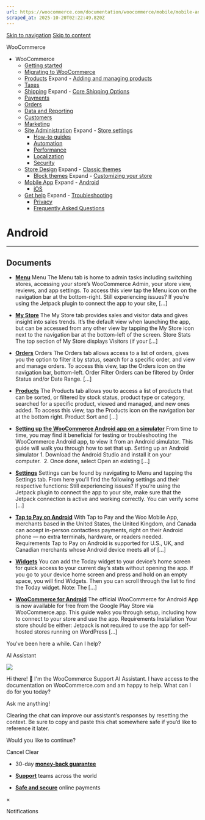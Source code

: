 ```yaml
---
url: https://woocommerce.com/documentation/woocommerce/mobile/mobile-android
scraped_at: 2025-10-20T02:22:49.820Z
---
```


[Skip to navigation](https://woocommerce.com/documentation/woocommerce/mobile/mobile-android/#main-navigation) [Skip to content](https://woocommerce.com/documentation/woocommerce/mobile/mobile-android/#page)

WooCommerce

- WooCommerce
  - [Getting started](https://woocommerce.com/documentation/woocommerce/getting-started/ "Everything you’ll need to get your online store up and running. From installation to managing orders — our guides can help with configuring WooCommerce to work for your business.")
  - [Migrating to WooCommerce](https://woocommerce.com/documentation/woocommerce/migrating-to-woocommerce/ "Ready to switch platforms? Our migration guides help you confidently move your store to WooCommerce. Whether you're just exploring or already planning the transition, you'll find step-by-step resources to get set up, transfer your data, and unlock the flexibility and control that come with owning your store.")
  - [Products](https://woocommerce.com/documentation/woocommerce/core-products/ "Products") Expand    - [Adding and managing products](https://woocommerce.com/document/managing-products/ "Adding and managing products")
  - [Taxes](https://woocommerce.com/documentation/woocommerce/taxes/ "Taxes")
  - [Shipping](https://woocommerce.com/documentation/woocommerce/shipping/ "Shipping") Expand    - [Core Shipping Options](https://woocommerce.com/documentation/woocommerce/shipping/core-shipping-options/ "Core Shipping Options")
  - [Payments](https://woocommerce.com/documentation/woocommerce/payments/ "Payments")
  - [Orders](https://woocommerce.com/documentation/woocommerce/orders/ "Orders")
  - [Data and Reporting](https://woocommerce.com/documentation/woocommerce/data-reporting/ "Data and Reporting")
  - [Customers](https://woocommerce.com/documentation/woocommerce/customers/ "Customers")
  - [Marketing](https://woocommerce.com/documentation/woocommerce/marketing/ "Marketing")
  - [Site Administration](https://woocommerce.com/documentation/woocommerce/site-admin/ "Site Administration") Expand    - [Store settings](https://woocommerce.com/documentation/woocommerce/site-admin/store-settings/ "Store settings")
    - [How-to guides](https://woocommerce.com/documentation/woocommerce/site-admin/how-to/ "Helpful guides for your WooCommerce store.")
    - [Automation](https://woocommerce.com/documentation/woocommerce/site-admin/automation/ "Automation")
    - [Performance](https://woocommerce.com/documentation/woocommerce/site-admin/performance/ "Performance")
    - [Localization](https://woocommerce.com/documentation/woocommerce/site-admin/localization/ "Localization")
    - [Security](https://woocommerce.com/documentation/woocommerce/site-admin/security/ "Security")
  - [Store Design](https://woocommerce.com/documentation/woocommerce/store-design/ "Store Design") Expand    - [Classic themes](https://woocommerce.com/documentation/woocommerce/store-design/classic-themes/ "Classic themes")
    - [Block themes](https://woocommerce.com/documentation/woocommerce/store-design/block-themes-store-editing/ "Store Editing is a new paradigm for managing your store's design. Use this content to learn how the editor (and this system) works.") Expand      - [Customizing your store](https://woocommerce.com/documentation/woocommerce/store-design/block-themes-store-editing/customize-your-store/ "Check these guides for explanations on how to customize the different sections of your WooCommerce store. Note that many of these details only apply when your site is using a block theme.")
  - [Mobile App](https://woocommerce.com/documentation/woocommerce/mobile/ "Mobile App") Expand    - [Android](https://woocommerce.com/documentation/woocommerce/mobile/mobile-android/ "Android")
    - [iOS](https://woocommerce.com/documentation/woocommerce/mobile/mobile-ios/ "iOS")
  - [Get help](https://woocommerce.com/documentation/woocommerce/get-help/ "Get help with WooCommerce and WordPress by checking out our collection of guides, FAQs, and documentation.  Start here: our troubleshooting guide addresses some of the most common issues. You can also get help from your fellow merchants in the WooCommerce support forums.") Expand    - [Troubleshooting](https://woocommerce.com/documentation/woocommerce/get-help/troubleshooting-get-help/ "Not sure where to start? Check out our Troubleshooting Guide to read about common issues and their solutions.")
    - [Privacy](https://woocommerce.com/documentation/woocommerce/get-help/privacy/ "Information about what customer data may be collected and shared when a store uses extensions sold on WooCommerce.com. For information about your privacy when making purchases on WooCommerce.com, visit automattic.com/privacy.")
    - [Frequently Asked Questions](https://woocommerce.com/documentation/woocommerce/get-help/frequently-asked-questions/ "Frequently Asked Questions")

# Android

* * *

## Documents

- [**Menu**](https://woocommerce.com/document/android-menu/)
Menu The Menu tab is home to admin tasks including switching stores, accessing your store’s WooCommerce Admin, your store view, reviews, and app settings. To access this view tap the Menu icon on the navigation bar at the bottom-right. Still experiencing issues? If you’re using the Jetpack plugin to connect the app to your site, \[…\]

- [**My Store**](https://woocommerce.com/document/my-store/)
The My Store tab provides sales and visitor data and gives insight into sales trends. It’s the default view when launching the app, but can be accessed from any other view by tapping the My Store icon next to the navigation bar at the bottom-left of the screen. Store Stats The top section of My Store displays Visitors (if your \[…\]

- [**Orders**](https://woocommerce.com/document/android-orders/)
Orders The Orders tab allows access to a list of orders, gives you the option to filter it by status, search for a specific order, and view and manage orders. To access this view, tap the Orders icon on the navigation bar, bottom-left. Order Filter Orders can be filtered by Order Status and/or Date Range. \[…\]

- [**Products**](https://woocommerce.com/document/android-products/)
The Products tab allows you to access a list of products that can be sorted, or filtered by stock status, product type or category, searched for a specific product, viewed and managed, and new ones added. To access this view, tap the Products icon on the navigation bar at the bottom right. Product Sort and \[…\]

- [**Setting up the WooCommerce Android app on a simulator**](https://woocommerce.com/document/android/android-simulator/)
From time to time, you may find it beneficial for testing or troubleshooting the WooCommerce Android app, to view it from an Android simulator. This guide will walk you through how to set that up. Setting up an Android simulator 1. Download the Android Studio and install it on your computer.  2. Once done, select Open an existing \[…\]

- [**Settings**](https://woocommerce.com/document/android-settings/)
Settings can be found by navigating to Menu and tapping the Settings tab. From here you’ll find the following settings and their respective functions: Still experiencing issues? If you’re using the Jetpack plugin to connect the app to your site, make sure that the Jetpack connection is active and working correctly. You can verify some \[…\]

- [**Tap to Pay on Android**](https://woocommerce.com/document/tap-to-pay-android/)
With Tap to Pay and the Woo Mobile App, merchants based in the United States, the United Kingdom, and Canada can accept in-person contactless payments, right on their Android phone — no extra terminals, hardware, or readers needed.  Requirements Tap to Pay on Android is supported for U.S., UK, and Canadian merchants whose Android device meets all of \[…\]

- [**Widgets**](https://woocommerce.com/document/android-widgets/)
You can add the Today widget to your device’s home screen for quick access to your current day’s stats without opening the app. If you go to your device home screen and press and hold on an empty space, you will find Widgets. Then you can scroll through the list to find the Today widget. Note: The \[…\]

- [**WooCommerce for Android**](https://woocommerce.com/document/android/)
The official WooCommerce for Android App is now available for free from the Google Play Store via WooCommerce.app. This guide walks you through setup, including how to connect to your store and use the app. Requirements Installation Your store should be either: Jetpack is not required to use the app for self-hosted stores running on WordPress \[…\]


You've been here a while. Can I help?

AI Assistant

![](https://woocommerce.com/wp-content/themes/woo/images/svg/support-chat-bot-avatar.svg)

Hi there! 👋 I'm the WooCommerce Support AI Assistant. I have access to the documentation on WooCommerce.com and am happy to help. What can I do for you today?

Ask me anything!

Clearing the chat can improve our assistant’s responses by resetting the context. Be sure to copy and paste this chat somewhere safe if you’d like to reference it later.

Would you like to continue?

Cancel
Clear

- 30-day **[money-back guarantee](https://woocommerce.com/refund-policy/)**

- **[Support](https://woocommerce.com/docs/)**
teams across the world

- **[Safe and secure](https://woocommerce.com/products/woopayments/)**
online payments

×

Notifications